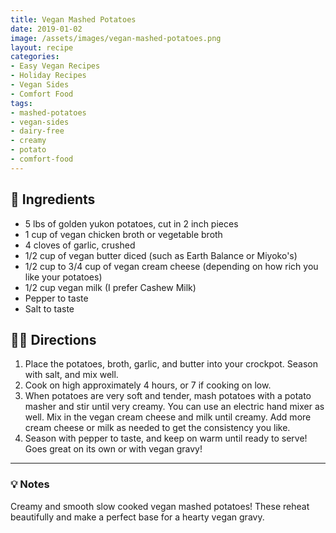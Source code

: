 ```yaml
---
title: Vegan Mashed Potatoes
date: 2019-01-02
image: /assets/images/vegan-mashed-potatoes.png
layout: recipe
categories:
- Easy Vegan Recipes
- Holiday Recipes
- Vegan Sides
- Comfort Food
tags:
- mashed-potatoes
- vegan-sides
- dairy-free
- creamy
- potato
- comfort-food
---
```


## 🧾 Ingredients

- 5 lbs of golden yukon potatoes, cut in 2 inch pieces
- 1 cup of vegan chicken broth or vegetable broth
- 4 cloves of garlic, crushed
- 1/2 cup of vegan butter diced (such as Earth Balance or Miyoko's)
- 1/2 cup to 3/4 cup of vegan cream cheese (depending on how rich you like your potatoes)
- 1/2 cup vegan milk (I prefer Cashew Milk)
- Pepper to taste
- Salt to taste

## 👩‍🍳 Directions

1. Place the potatoes, broth, garlic, and butter into your crockpot. Season with salt, and mix well.
2. Cook on high approximately 4 hours, or 7 if cooking on low.
3. When potatoes are very soft and tender, mash potatoes with a potato masher and stir until very creamy. You can use an electric hand mixer as well. Mix in the vegan cream cheese and milk until creamy. Add more cream cheese or milk as needed to get the consistency you like.
4. Season with pepper to taste, and keep on warm until ready to serve! Goes great on its own or with vegan gravy!


---

### 💡 Notes

Creamy and smooth slow cooked vegan mashed potatoes! These reheat beautifully and make a perfect base for a hearty vegan gravy.
